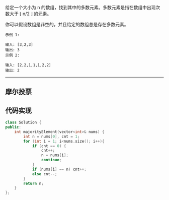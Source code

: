 给定一个大小为 n 的数组，找到其中的多数元素。多数元素是指在数组中出现次数大于 ⌊ n/2 ⌋ 的元素。

你可以假设数组是非空的，并且给定的数组总是存在多数元素。

```case
示例 1:

输入: [3,2,3]
输出: 3
示例 2:

输入: [2,2,1,1,1,2,2]
输出: 2
```

---

## 摩尔投票


## 代码实现

```cpp
class Solution {
public:
    int majorityElement(vector<int>& nums) {
        int n = nums[0], cnt = 1;
        for (int i = 1; i<nums.size(); i++){
            if (cnt == 0) {
                cnt++;
                n = nums[i];
                continue;
            }
            if (nums[i] == n) cnt++;
            else cnt--;
        }
        return n;
    }
};
```
